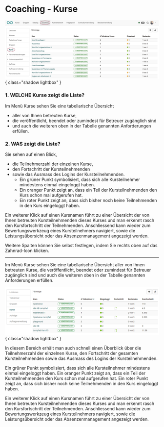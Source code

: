 # Coaching - Kurse

![coaching_kurse_v1_de.png](assets/coaching_kurse_v1_de.png){ class="shadow lightbox" }

### 1. WELCHE Kurse zeigt die Liste?

Im Menü Kurse sehen Sie eine tabellarische Übersicht

* aller von Ihnen betreuten Kurse,
* die veröffentlicht, beendet oder zumindest für Betreuer zugänglich sind
* und auch die weiteren oben in der Tabelle genannten Anforderungen erfüllen.


### 2. WAS zeigt die Liste?

Sie sehen auf einen Blick,

* die Teilnehmerzahl der einzelnen Kurse,
* den Fortschritt der Kursteilnehmenden
* sowie das Ausmass des Logins der Kursteilnehmenden.
  * Ein grüner Punkt symbolisiert, dass sich alle Kursteilnehmer mindestens einmal eingeloggt haben.
  * Ein oranger Punkt zeigt an, dass ein Teil der Kursteilnehmenden den Kurs schon mal aufgerufen hat.
  * Ein roter Punkt zeigt an, dass sich bisher noch keine Teilnehmenden in den Kurs eingeloggt haben.




Ein weiterer Klick auf einen Kursnamen führt zu einer Übersicht der von Ihnen betreuten Kursteilnehmenden dieses Kurses und man erkennt rasch den Kursfortschritt der Teilnehmenden. Anschliessend kann wieder zum Bewertungswerkzeug eines Kursteilnehmers navigiert, sowie die Leistungsübersicht oder das Absenzenmanagement angezeigt werden.

Weitere Spalten können Sie selbst festlegen, indem Sie rechts oben auf das Zahnrad-Icon klicken.

---

Im Menü Kurse sehen Sie eine tabellarische Übersicht aller von Ihnen betreuten Kurse, die veröffentlicht, beendet oder zumindest für Betreuer zugänglich sind und auch die weiteren oben in der Tabelle genannten Anforderungen erfüllen.


![Coaching Tool Menü Kurse](assets/Coaching_Kurse.png){ class="shadow lightbox" }

In diesem Bereich erhält man auch schnell einen Überblick über die Teilnehmerzahl der einzelnen Kurse, den Fortschritt der gesamten Kursteilnehmenden sowie das Ausmass des Logins der Kursteilnehmenden.

Ein grüner Punkt symbolisiert, dass sich alle Kursteilnehmer mindestens einmal eingeloggt haben. Ein oranger Punkt zeigt an, dass ein Teil der Kursteilnehmenden den Kurs schon mal aufgerufen hat. Ein roter Punkt zeigt an, dass sich bisher noch keine Teilnehmenden in den Kurs eingeloggt haben.

Ein weiterer Klick auf einen Kursnamen führt zu einer Übersicht der von Ihnen betreuten Kursteilnehmenden dieses Kurses und man erkennt rasch den Kursfortschritt der Teilnehmenden. Anschliessend kann wieder zum Bewertungswerkzeug eines Kursteilnehmers navigiert, sowie die Leistungsübersicht oder das Absenzenmanagement angezeigt werden.

